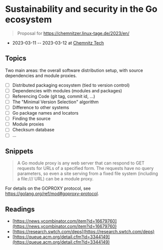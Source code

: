 # Sustainability and security in the Go ecosystem

> Proposal for https://chemnitzer.linux-tage.de/2023/en/

* 2023-03-11 -- 2023-03-12 at [Chemnitz Tech](https://www.tu-chemnitz.de/)

## Topics

Two main areas: the overall software distribution setup, with source dependencies and module proxies.

* [ ] Distributed packaging ecosystem (tied to version control)
* [ ] Dependencies with modules (modules and packages)
* [ ] Referencing Code (git tag, commit id, ...)
* [ ] The "Minimal Version Selection" algorithm
* [ ] Difference to other systems
* [ ] Go package names and locators
* [ ] Finding the source
* [ ] Module proxies
* [ ] Checksum database
* [ ] ...

## Snippets

> A Go module proxy is any web server that can respond to GET requests for
URLs of a specified form. The requests have no query parameters, so even a site
serving from a fixed file system (including a file:/// URL) can be a module
proxy.

For details on the GOPROXY protocol, see
https://golang.org/ref/mod#goproxy-protocol.

## Readings

* [https://news.ycombinator.com/item?id=16679760](https://news.ycombinator.com/item?id=16679760)
* [https://research.swtch.com/deps](https://research.swtch.com/deps)
* [https://queue.acm.org/detail.cfm?id=3344149](https://queue.acm.org/detail.cfm?id=3344149)
